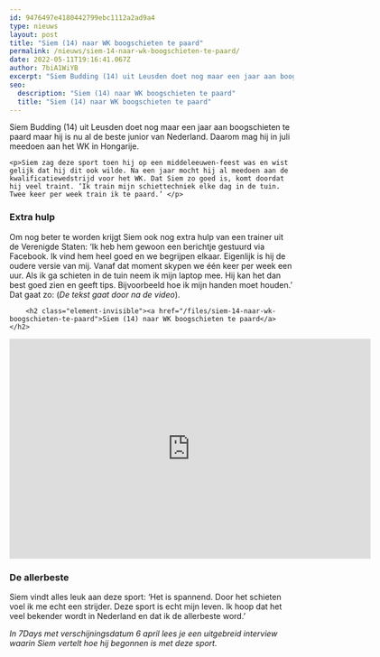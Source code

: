 ```yaml
---
id: 9476497e4180442799ebc1112a2ad9a4
type: nieuws
layout: post
title: "Siem (14) naar WK boogschieten te paard"
permalink: /nieuws/siem-14-naar-wk-boogschieten-te-paard/
date: 2022-05-11T19:16:41.067Z
author: 7biA1WiYB
excerpt: "Siem Budding (14) uit Leusden doet nog maar een jaar aan boogschieten te paard maar hij is nu al de beste junior van Nederland. Daarom mag hij in juli meedoen aan het WK in Hongarije.   "
seo:
  description: "Siem (14) naar WK boogschieten te paard"
  title: "Siem (14) naar WK boogschieten te paard"
---
```

Siem Budding (14) uit Leusden doet nog maar een jaar aan boogschieten te paard maar hij is nu al de beste junior van Nederland. Daarom mag hij in juli meedoen aan het WK in Hongarije.   

    <p>Siem zag deze sport toen hij op een middeleeuwen-feest was en wist gelijk dat hij dit ook wilde. Na een jaar mocht hij al meedoen aan de kwalificatiewedstrijd voor het WK. Dat Siem zo goed is, komt doordat hij veel traint. ‘Ik train mijn schiettechniek elke dag in de tuin. Twee keer per week train ik te paard.’ </p>
<h3>Extra hulp</h3>
<p>Om nog beter te worden krijgt Siem ook nog extra hulp van een trainer uit de Verenigde Staten: ‘Ik heb hem gewoon een berichtje gestuurd via Facebook. Ik vind hem heel goed en we begrijpen elkaar. Eigenlijk is hij de oudere versie van mij. Vanaf dat moment skypen we één keer per week een uur. Als ik ga schieten in de tuin neem ik mijn laptop mee. Hij kan het dan best goed zien en geeft tips. Bijvoorbeeld hoe ik mijn handen moet houden.’ Dat gaat zo: (<em>De tekst gaat door na de video</em>).</p>
<p><div class="media media-element-container media-default"><div id="file-532938" class="file file-video file-video-youtube">

        <h2 class="element-invisible"><a href="/files/siem-14-naar-wk-boogschieten-te-paard">Siem (14) naar WK boogschieten te paard</a></h2>
    
  
  <div class="content">
    <div class="media-youtube-video file media-element file-default media-youtube-1">
  <iframe class="media-youtube-player" width="640" height="390" title="Siem (14) naar WK boogschieten te paard" src="https://www.youtube.com/embed/qW_HpTCT22U?wmode=opaque&controls=" name="Siem (14) naar WK boogschieten te paard" frameborder="0" allowfullscreen="">Video van Siem (14) naar WK boogschieten te paard</iframe>
</div>
  </div>

  
</div>
</div>
<h3>De allerbeste</h3>
<p>Siem vindt alles leuk aan deze sport: ‘Het is spannend. Door het schieten voel ik me echt een strijder. Deze sport is echt mijn leven. Ik hoop dat het veel bekender wordt in Nederland en dat ik de allerbeste word.’</p>
<p><em>In 7Days met verschijningsdatum 6 april lees je een uitgebreid interview waarin Siem vertelt hoe hij begonnen is met deze sport.</em></p>  
